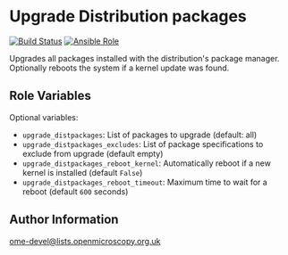 Upgrade Distribution packages
=============================

[![Build Status](https://travis-ci.org/ome/ansible-role-upgrade-distpackages.svg)](https://travis-ci.org/ome/ansible-role-upgrade-distpackages)
[![Ansible Role](https://img.shields.io/ansible/role/14871.svg)](https://galaxy.ansible.com/ome/upgrade_distpackages/)

Upgrades all packages installed with the distribution's package manager.
Optionally reboots the system if a kernel update was found.


Role Variables
--------------

Optional variables:

- `upgrade_distpackages`: List of packages to upgrade (default: all)
- `upgrade_distpackages_excludes`: List of package specifications to exclude from upgrade (default empty)
- `upgrade_distpackages_reboot_kernel`: Automatically reboot if a new kernel is installed (default `False`)
- `upgrade_distpackages_reboot_timeout`: Maximum time to wait for a reboot (default `600` seconds)


Author Information
------------------

ome-devel@lists.openmicroscopy.org.uk
